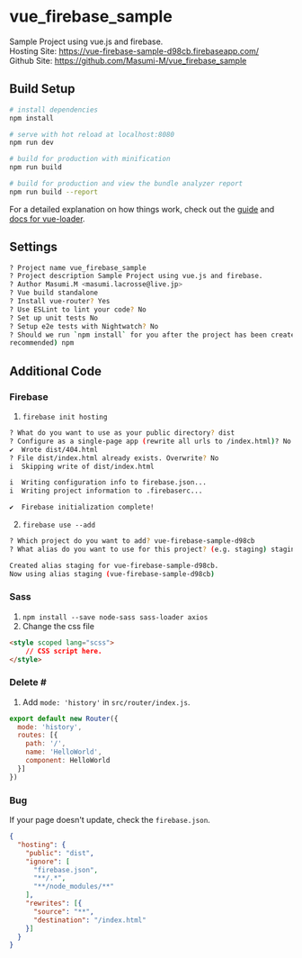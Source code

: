 # vue_firebase_sample
Sample Project using vue.js and firebase.<br>
Hosting Site: https://vue-firebase-sample-d98cb.firebaseapp.com/<br>
Github Site: https://github.com/Masumi-M/vue_firebase_sample<br>

## Build Setup

```bash
# install dependencies
npm install

# serve with hot reload at localhost:8080
npm run dev

# build for production with minification
npm run build

# build for production and view the bundle analyzer report
npm run build --report
```

For a detailed explanation on how things work, check out the [guide](http://vuejs-templates.github.io/webpack/) and [docs for vue-loader](http://vuejs.github.io/vue-loader).

## Settings
```bash
? Project name vue_firebase_sample
? Project description Sample Project using vue.js and firebase.
? Author Masumi.M <masumi.lacrosse@live.jp>
? Vue build standalone
? Install vue-router? Yes
? Use ESLint to lint your code? No
? Set up unit tests No
? Setup e2e tests with Nightwatch? No
? Should we run `npm install` for you after the project has been created? (
recommended) npm
```

## Additional Code
### Firebase
1. `firebase init hosting`
```bash
? What do you want to use as your public directory? dist
? Configure as a single-page app (rewrite all urls to /index.html)? No
✔  Wrote dist/404.html
? File dist/index.html already exists. Overwrite? No
i  Skipping write of dist/index.html

i  Writing configuration info to firebase.json...
i  Writing project information to .firebaserc...

✔  Firebase initialization complete!
```

2. `firebase use --add`
```bash
? Which project do you want to add? vue-firebase-sample-d98cb
? What alias do you want to use for this project? (e.g. staging) staging

Created alias staging for vue-firebase-sample-d98cb.
Now using alias staging (vue-firebase-sample-d98cb)
```

### Sass
1. `npm install --save node-sass sass-loader axios`
2. Change the css file
```html
<style scoped lang="scss">
    // CSS script here.
</style>
```

### Delete \#
1. Add `mode: 'history'` in `src/router/index.js`.
```js
export default new Router({
  mode: 'history',
  routes: [{
    path: '/',
    name: 'HelloWorld',
    component: HelloWorld
  }]
})
```

### Bug
If your page doesn't update, check the `firebase.json`.
```json
{
  "hosting": {
    "public": "dist",
    "ignore": [
      "firebase.json",
      "**/.*",
      "**/node_modules/**"
    ],
    "rewrites": [{
      "source": "**",
      "destination": "/index.html"
    }]
  }
}
```


